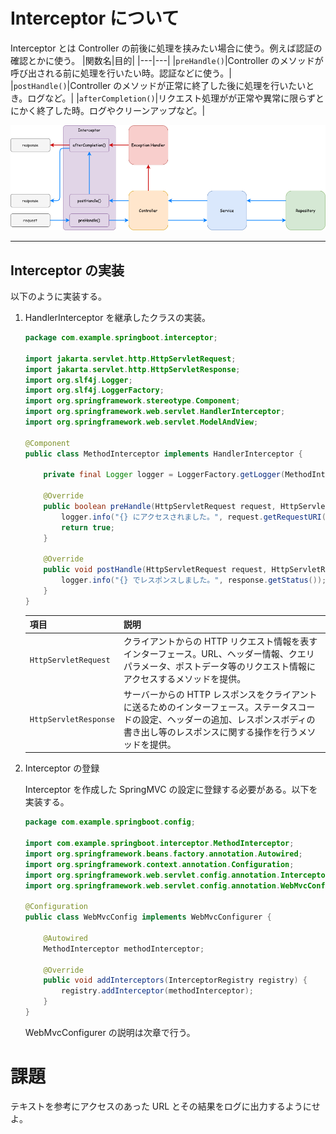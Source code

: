 # Interceptor について

Interceptor とは Controller の前後に処理を挟みたい場合に使う。例えば認証の確認とかに使う。
|関数名|目的|
|---|---|
|`preHandle()`|Controller のメソッドが呼び出される前に処理を行いたい時。認証などに使う。|
|`postHandle()`|Controller のメソッドが正常に終了した後に処理を行いたいとき。ログなど。|
|`afterCompletion()`|リクエスト処理がが正常や異常に限らずとにかく終了した時。ログやクリーンアップなど。|

![](./_images/Interceptor.drawio.png)

---

## Interceptor の実装

以下のように実装する。

1. HandlerInterceptor を継承したクラスの実装。

   ```java
   package com.example.springboot.interceptor;

   import jakarta.servlet.http.HttpServletRequest;
   import jakarta.servlet.http.HttpServletResponse;
   import org.slf4j.Logger;
   import org.slf4j.LoggerFactory;
   import org.springframework.stereotype.Component;
   import org.springframework.web.servlet.HandlerInterceptor;
   import org.springframework.web.servlet.ModelAndView;

   @Component
   public class MethodInterceptor implements HandlerInterceptor {

       private final Logger logger = LoggerFactory.getLogger(MethodInterceptor.class);

       @Override
       public boolean preHandle(HttpServletRequest request, HttpServletResponse response, Object handler) throws Exception {
           logger.info("{} にアクセスされました。", request.getRequestURI());
           return true;
       }

       @Override
       public void postHandle(HttpServletRequest request, HttpServletResponse response, Object handler, ModelAndView modelAndView) throws Exception {
           logger.info("{} でレスポンスしました。", response.getStatus());
       }
   }
   ```

   | 項目                  | 説明                                                                                                                                                                                         |
   | --------------------- | -------------------------------------------------------------------------------------------------------------------------------------------------------------------------------------------- |
   | `HttpServletRequest`  | クライアントからの HTTP リクエスト情報を表すインターフェース。URL、ヘッダー情報、クエリパラメータ、ポストデータ等のリクエスト情報にアクセスするメソッドを提供。                              |
   | `HttpServletResponse` | サーバーからの HTTP レスポンスをクライアントに送るためのインターフェース。ステータスコードの設定、ヘッダーの追加、レスポンスボディの書き出し等のレスポンスに関する操作を行うメソッドを提供。 |

1. Interceptor の登録

   Interceptor を作成した SpringMVC の設定に登録する必要がある。以下を実装する。

   ```java
   package com.example.springboot.config;

   import com.example.springboot.interceptor.MethodInterceptor;
   import org.springframework.beans.factory.annotation.Autowired;
   import org.springframework.context.annotation.Configuration;
   import org.springframework.web.servlet.config.annotation.InterceptorRegistry;
   import org.springframework.web.servlet.config.annotation.WebMvcConfigurer;

   @Configuration
   public class WebMvcConfig implements WebMvcConfigurer {

       @Autowired
       MethodInterceptor methodInterceptor;

       @Override
       public void addInterceptors(InterceptorRegistry registry) {
           registry.addInterceptor(methodInterceptor);
       }
   }
   ```

   WebMvcConfigurer の説明は次章で行う。

# 課題

テキストを参考にアクセスのあった URL とその結果をログに出力するようにせよ。
